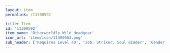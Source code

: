 ```yaml
---
layout: item
permalink: /11300592

title: Item
id: '11300592'
item_name: 'Otherworldly Wild Headgear'
icon_url: 'item/icon/11300553.png'
sub_header: ['Requires Level 40', 'Job: Striker, Soul Binder', 'Gender: All']
---
```


